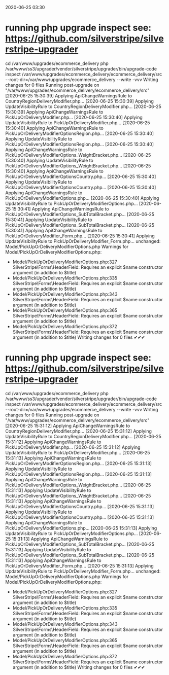 2020-06-25 03:30

# running php upgrade inspect see: https://github.com/silverstripe/silverstripe-upgrader
cd /var/www/upgrades/ecommerce_delivery
php /var/www/ss3/upgrader/vendor/silverstripe/upgrader/bin/upgrade-code inspect /var/www/upgrades/ecommerce_delivery/ecommerce_delivery/src  --root-dir=/var/www/upgrades/ecommerce_delivery --write -vvv
Writing changes for 0 files
Running post-upgrade on "/var/www/upgrades/ecommerce_delivery/ecommerce_delivery/src"
[2020-06-25 15:30:39] Applying ApiChangeWarningsRule to CountryRegionDeliveryModifier.php...
[2020-06-25 15:30:39] Applying UpdateVisibilityRule to CountryRegionDeliveryModifier.php...
[2020-06-25 15:30:39] Applying ApiChangeWarningsRule to PickUpOrDeliveryModifier.php...
[2020-06-25 15:30:40] Applying UpdateVisibilityRule to PickUpOrDeliveryModifier.php...
[2020-06-25 15:30:40] Applying ApiChangeWarningsRule to PickUpOrDeliveryModifierOptionsRegion.php...
[2020-06-25 15:30:40] Applying UpdateVisibilityRule to PickUpOrDeliveryModifierOptionsRegion.php...
[2020-06-25 15:30:40] Applying ApiChangeWarningsRule to PickUpOrDeliveryModifierOptions_WeightBracket.php...
[2020-06-25 15:30:40] Applying UpdateVisibilityRule to PickUpOrDeliveryModifierOptions_WeightBracket.php...
[2020-06-25 15:30:40] Applying ApiChangeWarningsRule to PickUpOrDeliveryModifierOptionsCountry.php...
[2020-06-25 15:30:40] Applying UpdateVisibilityRule to PickUpOrDeliveryModifierOptionsCountry.php...
[2020-06-25 15:30:40] Applying ApiChangeWarningsRule to PickUpOrDeliveryModifierOptions.php...
[2020-06-25 15:30:40] Applying UpdateVisibilityRule to PickUpOrDeliveryModifierOptions.php...
[2020-06-25 15:30:41] Applying ApiChangeWarningsRule to PickUpOrDeliveryModifierOptions_SubTotalBracket.php...
[2020-06-25 15:30:41] Applying UpdateVisibilityRule to PickUpOrDeliveryModifierOptions_SubTotalBracket.php...
[2020-06-25 15:30:41] Applying ApiChangeWarningsRule to PickUpOrDeliveryModifier_Form.php...
[2020-06-25 15:30:41] Applying UpdateVisibilityRule to PickUpOrDeliveryModifier_Form.php...
unchanged:	Model/PickUpOrDeliveryModifierOptions.php
Warnings for Model/PickUpOrDeliveryModifierOptions.php:
 - Model/PickUpOrDeliveryModifierOptions.php:327 SilverStripe\Forms\HeaderField: Requires an explicit $name constructor argument (in addition to $title)
 - Model/PickUpOrDeliveryModifierOptions.php:335 SilverStripe\Forms\HeaderField: Requires an explicit $name constructor argument (in addition to $title)
 - Model/PickUpOrDeliveryModifierOptions.php:343 SilverStripe\Forms\HeaderField: Requires an explicit $name constructor argument (in addition to $title)
 - Model/PickUpOrDeliveryModifierOptions.php:365 SilverStripe\Forms\HeaderField: Requires an explicit $name constructor argument (in addition to $title)
 - Model/PickUpOrDeliveryModifierOptions.php:372 SilverStripe\Forms\HeaderField: Requires an explicit $name constructor argument (in addition to $title)
Writing changes for 0 files
✔✔✔
# running php upgrade inspect see: https://github.com/silverstripe/silverstripe-upgrader
cd /var/www/upgrades/ecommerce_delivery
php /var/www/ss3/upgrader/vendor/silverstripe/upgrader/bin/upgrade-code inspect /var/www/upgrades/ecommerce_delivery/ecommerce_delivery/src  --root-dir=/var/www/upgrades/ecommerce_delivery --write -vvv
Writing changes for 0 files
Running post-upgrade on "/var/www/upgrades/ecommerce_delivery/ecommerce_delivery/src"
[2020-06-25 15:31:12] Applying ApiChangeWarningsRule to CountryRegionDeliveryModifier.php...
[2020-06-25 15:31:12] Applying UpdateVisibilityRule to CountryRegionDeliveryModifier.php...
[2020-06-25 15:31:12] Applying ApiChangeWarningsRule to PickUpOrDeliveryModifier.php...
[2020-06-25 15:31:12] Applying UpdateVisibilityRule to PickUpOrDeliveryModifier.php...
[2020-06-25 15:31:13] Applying ApiChangeWarningsRule to PickUpOrDeliveryModifierOptionsRegion.php...
[2020-06-25 15:31:13] Applying UpdateVisibilityRule to PickUpOrDeliveryModifierOptionsRegion.php...
[2020-06-25 15:31:13] Applying ApiChangeWarningsRule to PickUpOrDeliveryModifierOptions_WeightBracket.php...
[2020-06-25 15:31:13] Applying UpdateVisibilityRule to PickUpOrDeliveryModifierOptions_WeightBracket.php...
[2020-06-25 15:31:13] Applying ApiChangeWarningsRule to PickUpOrDeliveryModifierOptionsCountry.php...
[2020-06-25 15:31:13] Applying UpdateVisibilityRule to PickUpOrDeliveryModifierOptionsCountry.php...
[2020-06-25 15:31:13] Applying ApiChangeWarningsRule to PickUpOrDeliveryModifierOptions.php...
[2020-06-25 15:31:13] Applying UpdateVisibilityRule to PickUpOrDeliveryModifierOptions.php...
[2020-06-25 15:31:13] Applying ApiChangeWarningsRule to PickUpOrDeliveryModifierOptions_SubTotalBracket.php...
[2020-06-25 15:31:13] Applying UpdateVisibilityRule to PickUpOrDeliveryModifierOptions_SubTotalBracket.php...
[2020-06-25 15:31:13] Applying ApiChangeWarningsRule to PickUpOrDeliveryModifier_Form.php...
[2020-06-25 15:31:13] Applying UpdateVisibilityRule to PickUpOrDeliveryModifier_Form.php...
unchanged:	Model/PickUpOrDeliveryModifierOptions.php
Warnings for Model/PickUpOrDeliveryModifierOptions.php:
 - Model/PickUpOrDeliveryModifierOptions.php:327 SilverStripe\Forms\HeaderField: Requires an explicit $name constructor argument (in addition to $title)
 - Model/PickUpOrDeliveryModifierOptions.php:335 SilverStripe\Forms\HeaderField: Requires an explicit $name constructor argument (in addition to $title)
 - Model/PickUpOrDeliveryModifierOptions.php:343 SilverStripe\Forms\HeaderField: Requires an explicit $name constructor argument (in addition to $title)
 - Model/PickUpOrDeliveryModifierOptions.php:365 SilverStripe\Forms\HeaderField: Requires an explicit $name constructor argument (in addition to $title)
 - Model/PickUpOrDeliveryModifierOptions.php:372 SilverStripe\Forms\HeaderField: Requires an explicit $name constructor argument (in addition to $title)
Writing changes for 0 files
✔✔✔